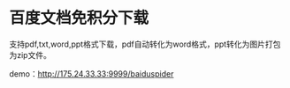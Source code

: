 # 百度文档免积分下载
支持pdf,txt,word,ppt格式下载，pdf自动转化为word格式，ppt转化为图片打包为zip文件。  

demo：http://175.24.33.33:9999/baiduspider
